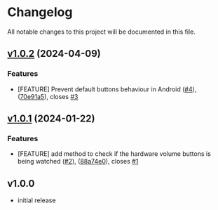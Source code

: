 # Changelog

All notable changes to this project will be documented in this file.

## [v1.0.2](https://github.com/capacitor-community/file-opener/compare/v1.0.1...v1.0.2) (2024-04-09)

### Features

- [FEATURE] Prevent default buttons behaviour in Android ([#4](https://github.com/capacitor-community/file-opener/pull/4)), ([70e91a5](https://github.com/capacitor-community/volume-buttons/commit/70e91a5ec8de65f7e2d72d8c58d1e525467dbdfd)), closes [#3](https://github.com/capacitor-community/file-opener/issues/3)

## [v1.0.1](https://github.com/capacitor-community/file-opener/compare/v1.0.0...v1.0.1) (2024-01-22)

### Features

- [FEATURE] add method to check if the hardware volume buttons is being watched ([#2](https://github.com/capacitor-community/file-opener/pull/2)), ([88a74e0](https://github.com/capacitor-community/volume-buttons/commit/88a74e0c98e32eb686763439f977a26567891c99)), closes [#1](https://github.com/capacitor-community/file-opener/issues/1)

## v1.0.0

- initial release
